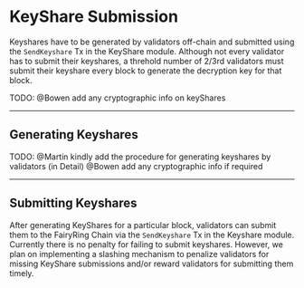# KeyShare Submission

Keyshares have to be generated by validators off-chain and submitted using the `SendKeyshare` Tx in the KeyShare module. Although not every validator has to submit their keyshares, a threhold number of 2/3rd validators must submit their keyshare every block to generate the decryption key for that block.

TODO:
@Bowen add any cryptographic info on keyShares

---

## Generating Keyshares

TODO:
@Martin kindly add the procedure for generating keyshares by validators (in Detail)
@Bowen add any cryptographic info if required

---

## Submitting Keyshares

After generating KeyShares for a particular block, validators can submit them to the FairyRing Chain via the `SendKeyshare` Tx in the Keyshare module. Currently there is no penalty for failing to submit keyshares. However, we plan on implementing a slashing mechanism to penalize validators for missing KeyShare submissions and/or reward validators for submitting them timely.
